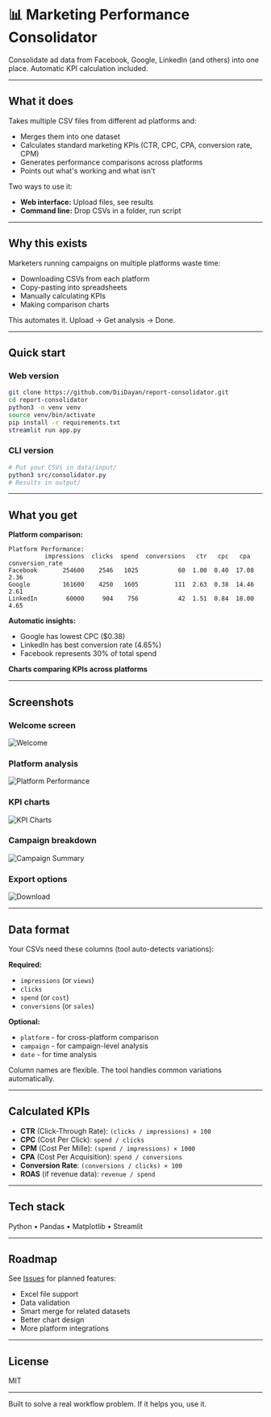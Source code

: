 # 📊 Marketing Performance Consolidator

Consolidate ad data from Facebook, Google, LinkedIn (and others) into one place. Automatic KPI calculation included.

---

## What it does

Takes multiple CSV files from different ad platforms and:
- Merges them into one dataset
- Calculates standard marketing KPIs (CTR, CPC, CPA, conversion rate, CPM)
- Generates performance comparisons across platforms
- Points out what's working and what isn't

Two ways to use it:
- **Web interface:** Upload files, see results
- **Command line:** Drop CSVs in a folder, run script

---

## Why this exists

Marketers running campaigns on multiple platforms waste time:
- Downloading CSVs from each platform
- Copy-pasting into spreadsheets
- Manually calculating KPIs
- Making comparison charts

This automates it. Upload → Get analysis → Done.

---

## Quick start

### Web version

```bash
git clone https://github.com/DiiDayan/report-consolidator.git
cd report-consolidator
python3 -m venv venv
source venv/bin/activate
pip install -r requirements.txt
streamlit run app.py
```

### CLI version

```bash
# Put your CSVs in data/input/
python3 src/consolidator.py
# Results in output/
```

---

## What you get

**Platform comparison:**
```
Platform Performance:
          impressions  clicks  spend  conversions   ctr   cpc   cpa  conversion_rate
Facebook       254600    2546   1025           60  1.00  0.40  17.08             2.36
Google         161600    4250   1605          111  2.63  0.38  14.46             2.61
LinkedIn        60000     904    756           42  1.51  0.84  18.00             4.65
```

**Automatic insights:**
- Google has lowest CPC ($0.38)
- LinkedIn has best conversion rate (4.65%)
- Facebook represents 30% of total spend

**Charts comparing KPIs across platforms**

---

## Screenshots

### Welcome screen
![Welcome](docs/screenshots/1_welcome.png)

### Platform analysis
![Platform Performance](docs/screenshots/2_platform_performance.png)

### KPI charts
![KPI Charts](docs/screenshots/3_kpi_charts.png)

### Campaign breakdown
![Campaign Summary](docs/screenshots/4_campaign_summary.png)

### Export options
![Download](docs/screenshots/5_download.png)

---

## Data format

Your CSVs need these columns (tool auto-detects variations):

**Required:**
- `impressions` (or `views`)
- `clicks`
- `spend` (or `cost`)
- `conversions` (or `sales`)

**Optional:**
- `platform` - for cross-platform comparison
- `campaign` - for campaign-level analysis
- `date` - for time analysis

Column names are flexible. The tool handles common variations automatically.

---

## Calculated KPIs

- **CTR** (Click-Through Rate): `(clicks / impressions) × 100`
- **CPC** (Cost Per Click): `spend / clicks`
- **CPM** (Cost Per Mille): `(spend / impressions) × 1000`
- **CPA** (Cost Per Acquisition): `spend / conversions`
- **Conversion Rate**: `(conversions / clicks) × 100`
- **ROAS** (if revenue data): `revenue / spend`

---

## Tech stack

Python • Pandas • Matplotlib • Streamlit

---

## Roadmap

See [Issues](https://github.com/DiiDayan/report-consolidator/issues) for planned features:
- Excel file support
- Data validation
- Smart merge for related datasets
- Better chart design
- More platform integrations

---

## License

MIT

---

Built to solve a real workflow problem. If it helps you, use it.